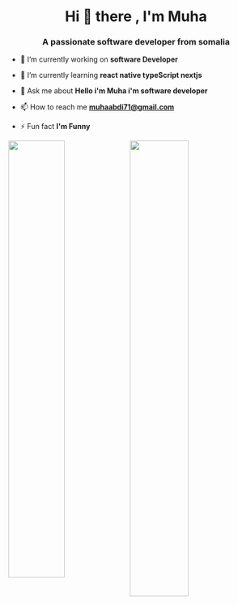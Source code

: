 


<h1 align="center">Hi 👋 there , I'm Muha</h1>
<h3 align="center">A passionate software developer from somalia</h3>

- 🔭 I’m currently working on **software Developer**

- 🌱 I’m currently learning **react native typeScript nextjs**

- 💬 Ask me about **Hello i'm Muha i'm software developer**

- 📫 How to reach me **muhaabdi71@gmail.com**

- ⚡ Fun fact **I'm Funny**



<img width="47%" align="left" src="http://github-readme-streak-stats.herokuapp.com/?user=sidiiq&theme=shades-of-purple&hide_border=true&date_format=j%20M%5B%20Y%5D" />
<img align="left" width="48%" src="https://github-readme-stats.vercel.app/api/top-langs/?username=Muwaahib&layout=compact" />
